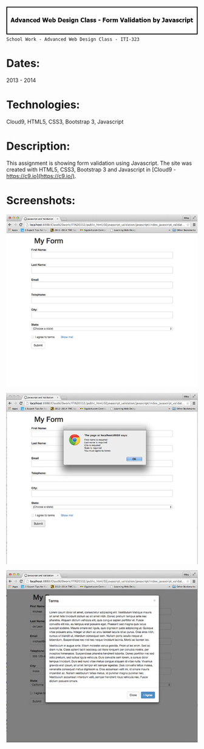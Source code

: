 ![Title](github/github_title_iti323_javascriptform.gif)  
`School Work - Advanced Web Design Class - ITI-323`  

# Dates:  
2013 - 2014  
# Technologies:  
Cloud9, HTML5, CSS3, Bootstrap 3, Javascript  
# Description:  
This assignment is showing form validation using Javascript.  The site was created with HTML5, CSS3, Bootstrap 3 and Javascript in [Cloud9 - https://c9.io](https://c9.io/).  
# Screenshots:
![Screenshot](github/github_screenshot_iti323_javascriptform1.jpg)  

![Screenshot](github/github_screenshot_iti323_javascriptform2.jpg)  

![Screenshot](github/github_screenshot_iti323_javascriptform3.jpg)  
